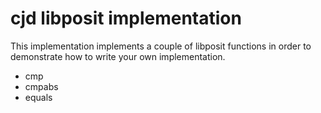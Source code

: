 # cjd libposit implementation

This implementation implements a couple of libposit functions in order to demonstrate how
to write your own implementation.

* cmp
* cmpabs
* equals
